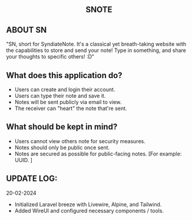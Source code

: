 ## <center>SNOTE</center>

## ABOUT SN

"SN, short for SyndiateNote. It's a classical yet breath-taking website with the capabilities to store and send your note! Type in something, and share your thoughts to specific others! :D"

## What does this application do?
- Users can create and login their account.
- Users can type their note and save it.
- Notes will be sent publicly via email to view.
- The receiver can "heart" the note that're sent.

## What should be kept in mind?
- Users cannot view others note for security measures.
- Notes should only be public once sent.
- Notes are secured as possible for public-facing notes. [For example: UUID. ]



## UPDATE LOG:

20-02-2024
-  Initialized Laravel breeze with Livewire, Alpine, and Tailwind.
- Added WireUI and configured necessary components / tools.